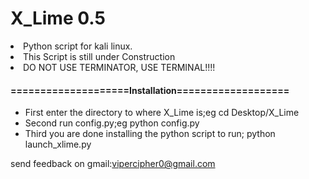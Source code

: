 # X_Lime 0.5
<li><p1>Python script for kali linux.</p1></li>
<li><p1>This Script is still under Construction</p1></li>
<li><p1>DO NOT USE TERMINATOR, USE TERMINAL!!!!</p1></li>


<h4>====================Installation===================</h4>                                          
<ul>
  <li>First enter the directory to where X_Lime is;eg cd Desktop/X_Lime</li>
  <li>Second run config.py;eg python config.py</li>
  <li>Third you are done installing the python script to run; python launch_xlime.py </li>
</ul>

<p1>send feedback on gmail:vipercipher0@gmail.com</p1>
